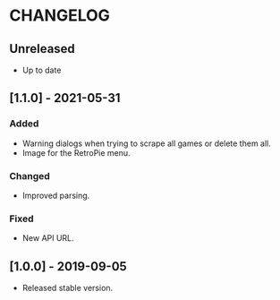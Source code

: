 # CHANGELOG

## Unreleased

* Up to date

## [1.1.0] - 2021-05-31

### Added

- Warning dialogs when trying to scrape all games or delete them all.
- Image for the RetroPie menu.

### Changed

- Improved parsing.

### Fixed

- New API URL.

## [1.0.0] - 2019-09-05

- Released stable version.

